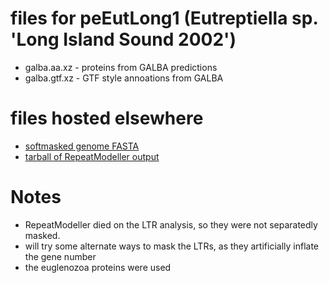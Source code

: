 # files for peEutLong1 (Eutreptiella sp. 'Long Island Sound 2002')
* galba.aa.xz - proteins from GALBA predictions
* galba.gtf.xz - GTF style annoations from GALBA

# files hosted elsewhere
* [softmasked genome FASTA](https://asg_hubs.cog.sanger.ac.uk/peEutLong1/peEutLong1.fa.masked)
* [tarball of RepeatModeller output](https://asg_hubs.cog.sanger.ac.uk/peEutLong1/peEutLong1.tar.xz)

# Notes
* RepeatModeller died on the LTR analysis, so they were not separatedly masked.
* will try some alternate ways to mask the LTRs, as they artificially inflate the gene number
* the euglenozoa proteins were used 
